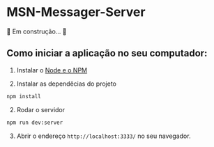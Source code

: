 # MSN-Messager-Server
🚧 Em construção... 🚀

## Como iniciar a aplicação no seu computador:
1. Instalar o [Node e o NPM](https://nodejs.org/en/download/)

2. Instalar as dependêcias do projeto
~~~bash
npm install
~~~

2. Rodar o servidor
~~~bash
npm run dev:server
~~~

3. Abrir o endereço `http://localhost:3333/` no seu navegador.